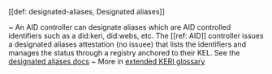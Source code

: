 [[def: designated-aliases, Designated aliases]]

~ An AID controller can designate aliases which are AID controlled identifiers such as a did:keri, did:webs, etc. The [[ref: AID]] controller issues a designated aliases attestation (no issuee) that lists the identifiers and manages the status through a registry anchored to their KEL. See the [designated aliases docs](https://weboftrust.github.io/schema/desig-aliases)
~ More in <a href="https://weboftrust.github.io/WOT-terms/docs/glossary/designated-aliases">extended KERI glossary</a>
